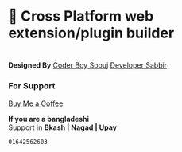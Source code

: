 # 🚀 Cross Platform web extension/plugin builder

#

**Designed By** [Coder Boy Sobuj](https://coderboysobuj.github.io/)
[Developer Sabbir]("https://www.showwcase.com/devlopersabbir")

### For Support

[Buy Me a Coffee]("https://www.buymeacoffee.com/devlopersabbir")

**If you are a bangladeshi**<br> Support in **Bkash | Nagad | Upay**

```console
01642562603
```
